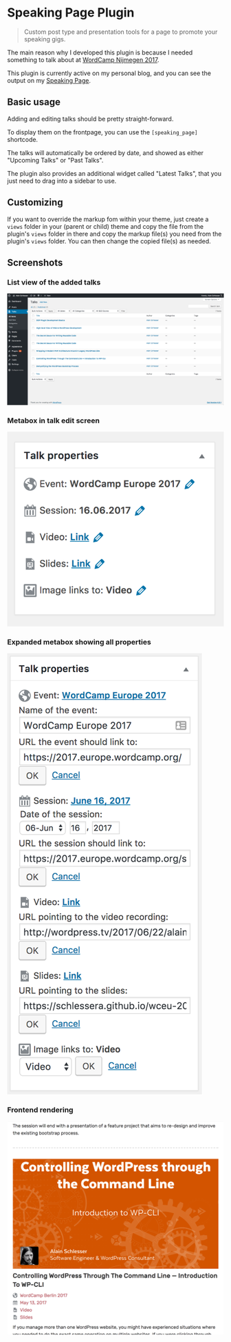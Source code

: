 # Speaking Page Plugin

> Custom post type and presentation tools for a page to promote your speaking gigs.

The main reason why I developed this plugin is because I needed something to talk about at [WordCamp Nijmegen 2017](https://2017.nijmegen.wordcamp.org/session/oop-plugin-development-basics/).

This plugin is currently active on my personal blog, and you can see the output on my [Speaking Page](https://www.alainschlesser.com/speaking/).

## Basic usage

Adding and editing talks should be pretty straight-forward.

To display them on the frontpage, you can use the `[speaking_page]` shortcode.

The talks will automatically be ordered by date, and showed as either "Upcoming Talks" or "Past Talks".

The plugin also provides an additional widget called "Latest Talks", that you just need to drag into a sidebar to use.

## Customizing

If you want to override the markup fom within your theme, just create a `views` folder in your (parent or child) theme and copy the file from the plugin's `views` folder in there and copy the markup file(s) you need from the plugin's `views` folder. You can then change the copied file(s) as needed.

## Screenshots

### List view of the added talks

![List view of the added talks](/assets/images/screenshot-1.png)

### Metabox in talk edit screen

![Metabox in talk edit screen](/assets/images/screenshot-2.png)

### Expanded metabox showing all properties

![Expanded metabox showing all properties](/assets/images/screenshot-3.png)

### Frontend rendering

![Frontend rendering](/assets/images/screenshot-4.png)
